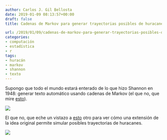 ```yaml
---
author: Carlos J. Gil Bellosta
date: 2019-01-09 08:13:57+00:00
draft: false
title: Cadenas de Markov para generar trayectorias posibles de huracanes

url: /2019/01/09/cadenas-de-markov-para-generar-trayectorias-posibles-de-huracanes/
categories:
- computación
- estadística
- r
tags:
- huracán
- markov
- shannon
- texto
---
```


Supongo que todo el mundo estará enterado de lo que hizo Shannon en 1948: generar texto automático usando cadenas de Markov (el que no, que mire [esto](https://fulmicoton.com/posts/shannon-markov/)).

![](/wp-uploads/2019/01/shannon_text.png)

El que no, que eche un vistazo a [esto](https://freakonometrics.hypotheses.org/17113) otro para ver cómo una extensión de la idea original permite simular posibles trayectorias de huracanes.

![](/wp-uploads/2019/01/shannon_huracanes.png)